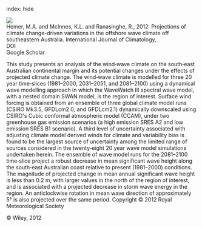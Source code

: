 index: hide

<div class="Citation">
    <div class="Citation-thumb CitationThumb-linked"  data-href="https://doi.org/10.1002/joc.3537">
      <img src="https://static.claimspace.cloud/climate-study-static/refs/thumbs/13/Hemer_et_al_2012b-thumb.png" />
    </div>

  <div class="Citation-body">
    <div class="Citation-text">Hemer, M.A. and McInnes, K.L. and Ranasinghe, R., 2012: Projections of climate change-driven variations in the offshore wave climate off southeastern Australia. <span class="Article-journal">International Journal of Climatology, </span><span class="Article-volume"></span></div>
    <div class="Citation-links">
      <div class="CitationLink" data-href="https://doi.org/10.1002/joc.3537">
        <div class="CitationLink-icon CitationLink-Doi"></div>
        <div class="CitationLink-text">DOI</div>
      </div>
      <div class="CitationLink" data-href="https://scholar.google.com/scholar?q=10.1002/joc.3537">
        <div class="CitationLink-icon CitationLink-Scholar"></div>
        <div class="CitationLink-text">Google Scholar</div>
      </div>
    </div>
  </div>
</div>

This study presents an analysis of the wind‐wave climate on the south‐east Australian continental margin and its potential changes under the effects of projected climate change. The wind‐wave climate is modelled for three 20 year time‐slices (1981–2000, 2031–2051, and 2081–2100) using a dynamical wave modelling approach in which the WaveWatch III spectral wave model, with a nested domain SWAN model, is the region of interest. Surface wind forcing is obtained from an ensemble of three global climate model runs (CSIRO Mk3.5, GFDLcm2.0, and GFDLcm2.1) dynamically downscaled using CSIRO's Cubic conformal atmospheric model (CCAM), under two greenhouse gas emission scenarios (a high emission SRES A2 and low emission SRES B1 scenario). A third level of uncertainty associated with adjusting climate model derived winds for climate and variability bias is found to be the largest source of uncertainty among the limited range of sources considered in the twenty‐eight 20 year wave model simulations undertaken herein. The ensemble of wave model runs for the 2081–2100 time‐slice project a robust decrease in mean significant wave height along the south‐east Australian coast relative to present (1981–2000) conditions. The magnitude of projected change in mean annual significant wave height is less than 0.2 m, with larger values in the north of the region of interest, and is associated with a projected decrease in storm wave energy in the region. An anticlockwise rotation in mean wave direction of approximately 5° is also projected over the same period. Copyright © 2012 Royal Meteorological Society

<div class="Citation-copy">
&copy; Wiley, 2012
</div>